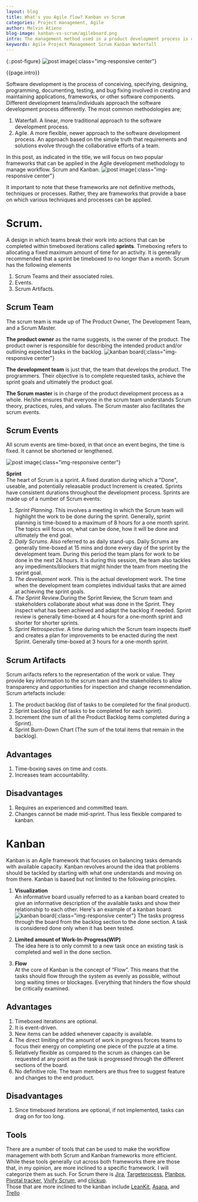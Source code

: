 ```yaml
---
layout: blog
title: What's you Agile flow? Kanban vs Scrum
categories: Project management, Agile
author: Melvin Atieno
blog-image: kanban-vs-scrum/agileboard.png
intro: The management method used in a product development process is crucial for the general success of the product development process. The right approach will always lead to the timely delivery of a high-value product. There are a number of different frameworks that can be used for the development of different products. Subsequently, the type of product determines the approach. This post sheds light on two of the main Agile frameworks.
keywords: Agile Project Management Scrum Kanban Waterfall
---
```

{:.post-figure}
![post image](/assets/images/blog/{{page.blog-image}}){:class="img-responsive center"}

{{page.intro}}

Software development is the process of conceiving, specifying, designing, programming, documenting, testing, and bug fixing involved in creating and maintaining applications, frameworks, or other software components.
Different development teams/individuals approach the software development process differently. The most common methodologies are;

1. Waterfall. A linear, more traditional approach to the software development process.
2. Agile. A more flexible, newer approach to the software development process. An approach based on the simple truth that requirements and solutions evolve through the collaborative efforts of a team.

In this post, as indicated in the title, we will focus on two popular frameworks that can be applied in the Agile development methodology to manage workflow.
Scrum and Kanban.
![post image](/assets/images/blog/kanban-vs-scrum/kanbanscrum.jpg){:class="img-responsive center"}

It important to note that these frameworks are not definitive methods, techniques or processes. Rather, they are frameworks that provide a base on which various techniques and processes can be applied.  

# Scrum.

A design in which teams break their work into actions that can be completed within timeboxed iterations called **sprints**. Timeboxing refers to allocating a fixed maximum amount of time for an activity. It is generally recommended that a sprint be timeboxed to no longer than a month. Scrum has the following elements

1. Scrum Teams and their associated roles.
2. Events.
3. Scrum Artifacts.

## Scrum Team

The scrum team is made up of The Product Owner, The Development Team, and a Scrum Master.

**The product owner** as the name suggests, is the owner of the product. The product owner is responsible for describing the intended product and/or outlining expected tasks in the backlog.
![kanban board](/assets/images/blog/kanban-vs-scrum/product-owner.jpg){:class="img-responsive center"}

**The development team** is just that, the team that develops the product. The programmers. Their objective is to complete requested tasks, achieve the sprint goals and ultimately the product goal.

**The Scrum master** is in charge of the product development process as a whole. He/she ensures that everyone in the scrum team understands Scrum theory, practices, rules, and values. The Scrum master also facilitates the scrum events.

## Scrum Events

All scrum events are time-boxed, in that once an event begins, the time is fixed. It cannot be shortened or lengthened.

![post image](/assets/images/blog/kanban-vs-scrum/scrum.png){:class="img-responsive center"}

**Sprint**  
The heart of Scrum is a sprint. A fixed duration during which a "Done", useable, and potentially releasable product Increment is created. Sprints have consistent durations throughout the development process. Sprints are made up of a number of Scrum events:

1. *Sprint Planning*. This involves a meeting in which the Scrum team will highlight the work to be done during the sprint.  Generally, sprint planning is time-boxed to a maximum of 8 hours for a one month sprint. The topics will focus on, what can be done, how it will be done and ultimately the end goal.
2. *Daily Scrums*.  Also referred to as daily stand-ups. Daily Scrums are generally time-boxed at 15 mins and done every day of the sprint by the development team. During this period the team plans for work to be done in the next 24 hours. It is during this session, the team also tackles any impediments/blockers that might hinder the team from meeting the sprint goal.
3. *The development work*. This is the actual development work. The time when the development team completes individual tasks that are aimed at achieving the sprint goals.
4. *The Sprint Review*.During the Sprint Review, the Scrum team and stakeholders collaborate about what was done in the Sprint. They inspect what has been achieved and adapt the backlog if needed. Sprint review is generally time-boxed at 4 hours for a one-month sprint and shorter for shorter sprints.
5. *Sprint Retrospective*. A time during which the Scrum team inspects itself and creates a plan for improvements to be enacted during the next Sprint. Generally time-boxed at 3 hours for a one-month sprint.

## Scrum Artifacts

Scrum arifacts refers to the representation of the work or value. They provide key information to the scrum team and the stakeholders to allow transparency and opportunities for inspection and change recommendation. Scrum artefacts include:  

1. The product backlog (list of tasks to be completed for the final product).
2. Sprint backlog (list of tasks to be completed for each sprint).
3. Increment (the sum of all the Product Backlog items completed during a Sprint).
4. Sprint Burn-Down Chart (The sum of the total items that remain in the backlog).

## Advantages

1. Time-boxing saves on time and costs.
2. Increases team accountability.

## Disadvantages

1. Requires an experienced and committed team.
2. Changes cannot be made mid-sprint. Thus less flexible compared to kanban.

# Kanban

Kanban is an Agile framework that focuses on balancing tasks demands with available capacity. Kanban revolves around the idea that problems should be tackled by starting with what one understands and moving on from there.
Kanban is based but not limited to the following principles.

1. **Visualization**  
    An informative board usually referred to as a kanban board created to give an informative description of the available tasks and show their relationship to each other.
    Here's an example of a kanban board.
    ![kanban board](/assets/images/blog/kanban-vs-scrum/kanban.png){:class="img-responsive center"}
    The tasks progress through the board from the backlog section to the done section. A task is considered done only when it has been tested.

2. **Limited amount of Work-In-Progress(WIP)**    
   The idea here is to only commit to a new task once an existing task is completed and well in the done section.

3. **Flow**  
   At the core of Kanban is the concept of “Flow”. This means that the tasks should flow through the system as evenly as possible, without long waiting times or blockages. Everything that hinders the flow should be critically examined.

## Advantages

   1. Timeboxed iterations are optional.
   2. It is event-driven.
   3. New items can be added whenever capacity is available.
   4. The direct limiting of the amount of work in progress forces teams to focus their energy on completing one piece of the puzzle at a time.
   5. Relatively flexible as compared to the scrum as changes can be requested at any point as the task is progressed through the different sections of the board.
   6. No definitive role. The team members are thus free to suggest feature and changes to the end product.

## Disadvantages

   1. Since timeboxed iterations are optional, if not implemented, tasks can drag on for too long.

## Tools

There are a number of tools that can be used to make the workflow management with both Scrum and Kanban frameworks more efficient. While these tools generally cut across both frameworks there are those that, in my opinion, are more inclined to a specific framework. I will categorize them as such.
For Scrum there is [Jira](https://www.atlassian.com/software/jira), [Targetprocess](https://www.targetprocess.com/), [Planbox](https://www.planbox.com/), [Pivotal tracker](https://www.pivotaltracker.com/), [Vivify Scrum](https://www.vivifyscrum.com/), and  [clickup](https://clickup.com/).  
Those that are more inclined to the kanban include [LeanKit](https://leankit.com/), [Asana](https://asana.com/), and [Trello](https://trello.com/)
